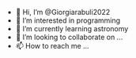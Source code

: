 - 👋 Hi, I’m @Giorgiarabuli2022
- 👀 I’m interested in programming
- 🌱 I’m currently learning astronomy
- 💞️ I’m looking to collaborate on ...
- 📫 How to reach me ...

<!---
Giorgiarabuli2022/Giorgiarabuli2022 is a ✨ special ✨ repository because its `README.md` (this file) appears on your GitHub profile.
You can click the Preview link to take a look at your changes.
--->
